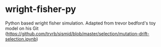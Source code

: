 # wright-fisher-py
Python based wright fisher simulation.  Adapted from trevor bedford's toy model on his Git (https://github.com/trvrb/sismid/blob/master/selection/mutation-drift-selection.ipynb)

